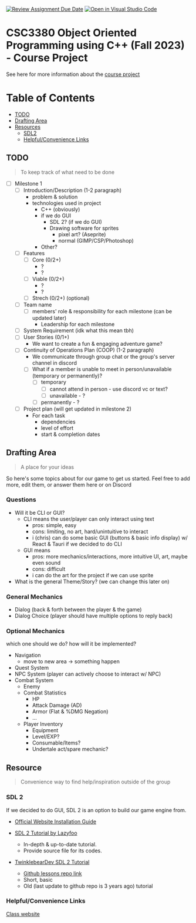 [![Review Assignment Due Date](https://classroom.github.com/assets/deadline-readme-button-24ddc0f5d75046c5622901739e7c5dd533143b0c8e959d652212380cedb1ea36.svg)](https://classroom.github.com/a/UCqQgtmZ)
[![Open in Visual Studio Code](https://classroom.github.com/assets/open-in-vscode-718a45dd9cf7e7f842a935f5ebbe5719a5e09af4491e668f4dbf3b35d5cca122.svg)](https://classroom.github.com/online_ide?assignment_repo_id=11705479&assignment_repo_type=AssignmentRepo)
# CSC3380 Object Oriented Programming using C++ (Fall 2023) - Course Project

See here for more information about the [course project][project]

[project]: https://teaching.hkaiser.org/fall2023/csc3380/assignments/project.html

# Table of Contents
- [TODO](#todo)
- [Drafting Area](#drafting-area)
- [Resources](#resources)
    - [SDL2](#sdl-2)
    - [Helpful/Convenience Links](#helpfulconvenience-links)


## TODO
> To keep track of what need to be done
- [ ] Milestone 1
    - [ ] Introduction/Description (1-2 paragraph)
        - problem & solution
        - technologies used in project
            - C++ (obviously)
            - if we do GUI
                - SDL 2? (if we do GUI)
                - Drawing software for sprites
                    - pixel art? (Aseprite)
                    - normal (GIMP/CSP/Photoshop)
            - Other?
    - [ ] Features
        - [ ] Core (0/2+)
            - ?
            - ?
        - [ ] Viable (0/2+)
            - ?
            - ?
        - [ ] Strech (0/2+) (optional)
    - [ ] Team name
        - [ ] members' role & responsibility for each milestone (can be updated later)
            - Leadership for each milestone
    - [ ] System Requirement (idk what this mean tbh)
    - [ ] User Stories (0/1+)
        - We want to create a fun & engaging adventure game?
    - [ ] Continuity of Operations Plan (COOP) (1-2 paragraph)
        - We communicate through group chat or the group's server channel in discord
        - [ ] What if a member is unable to meet in person/unavailable (temporary or permanently)?
            - [ ] temporary
                - [ ] cannot attend in person - use discord vc or text?
                - [ ] unavailable - ?
            - [ ] permanently - ?
    - [ ] Project plan (will get updated in milestone 2)
        - For each task
            - dependencies
            - level of effort
            - start & completion dates

## Drafting Area
> A place for your ideas

So here's some topics about for our game to get us started.
Feel free to add more, edit them, or answer them here or on Discord

### Questions
- Will it be CLI or GUI?
    - CLI means the user/player can only interact using text
        - pros: simple, easy
        - cons: limiting, no art, hard/unintuitive to interact
        - i (chris) can do some basic GUI (buttons & basic info display)
        w/ React & Tauri if we decided to do CLI
    - GUI means
        - pros: more mechanics/interactions, more intuitive UI, art, maybe even sound
        - cons: difficult
        - i can do the art for the project if we can use sprite
- What is the general Theme/Story? (we can change this later on)

### General Mechanics
- Dialog (back & forth between the player & the game)
- Dialog Choice (player should have multiple options to reply back)

### Optional Mechanics
which one should we do? how will it be implemented?
- Navigation
    - move to new area -> something happen
- Quest System
- NPC System (player can actively choose to interact w/ NPC)
- Combat System
    - Enemy
    - Combat Statistics
        - HP
        - Attack Damage (AD)
        - Armor (Flat & %DMG Negation)
        - ...
    - Player Inventory
        - Equipment
        - Level/EXP?
        - Consumable/Items?
        - Undertale act/spare mechanic?


## Resource
> Convenience way to find help/inspiration outside of the group

### SDL 2
If we decided to do GUI, SDL 2 is an option to build our game engine from.

- [Official Website Installation Guide](https://wiki.libsdl.org/SDL2/Installation)

- [SDL 2 Tutorial by Lazyfoo](https://lazyfoo.net/tutorials/SDL/)
    - In-depth & up-to-date tutorial.
    - Provide source file for its codes.

- [TwinklebearDev SDL 2 Tutorial](https://www.willusher.io/pages/sdl2/)
    - [Github lessons repo link](https://github.com/Twinklebear/TwinklebearDev-Lessons)
    - Short, basic
    - Old (last update to github repo is 3 years ago) tutorial

### Helpful/Convenience Links

[Class website](https://teaching.hkaiser.org/fall2023/csc3380/)


